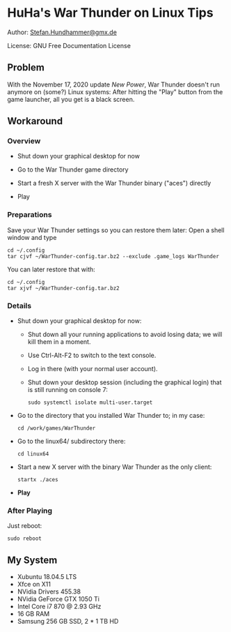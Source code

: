 # HuHa's War Thunder on Linux Tips

Author: Stefan.Hundhammer@gmx.de

License: GNU Free Documentation License


## Problem

With the November 17, 2020 update _New Power_, War Thunder doesn't run anymore
on (some?) Linux systems: After hitting the "Play" button from the game
launcher, all you get is a black screen.


## Workaround

### Overview

- Shut down your graphical desktop for now

- Go to the War Thunder game directory

- Start a fresh X server with the War Thunder binary ("aces") directly

- Play


### Preparations

Save your War Thunder settings so you can restore them later:
Open a shell window and type

    cd ~/.config
    tar cjvf ~/WarThunder-config.tar.bz2 --exclude .game_logs WarThunder

You can later restore that with:

    cd ~/.config
    tar xjvf ~/WarThunder-config.tar.bz2


### Details

- Shut down your graphical desktop for now:

  - Shut down all your running applications to avoid losing data;
    we will kill them in a moment.

  - Use Ctrl-Alt-F2 to switch to the text console.
  
  - Log in there (with your normal user account).

  - Shut down your desktop session (including the graphical login) that is
    still running on console 7:

        sudo systemctl isolate multi-user.target


- Go to the directory that you installed War Thunder to; in my case:

      cd /work/games/WarThunder

- Go to the linux64/ subdirectory there:

      cd linux64

- Start a new X server with the binary War Thunder as the only client:

      startx ./aces
  
- **Play**



### After Playing

Just reboot:

    sudo reboot


## My System

- Xubuntu 18.04.5 LTS
- Xfce on X11
- NVidia Drivers 455.38
- NVidia GeForce GTX 1050 Ti
- Intel Core i7 870 @ 2.93 GHz
- 16 GB RAM
- Samsung 256 GB SSD, 2 * 1 TB HD

